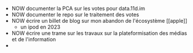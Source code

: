 - NOW documenter la PCA sur les votes pour data.11d.im
- NOW documenter le repo sur le traitement des votes
- NOW écrire un billet de blog sur mon abandon de l'écosystème [[apple]]
	- un ipod en 2023
- NOW écrire une trame sur les travaux sur la plateformisation des médias et de l'information
-
